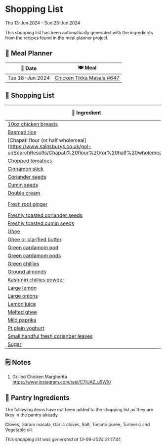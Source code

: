# Shopping List

Thu 13-Jun 2024 - Sun 23-Jun 2024

This shopping list has been automatically generated with the ingredients from the recipes found in the meal planner project.

## 📅 Meal Planner

|📅 Date| 🍽️ Meal|
|----|----|
|Tue 18-Jun 2024|[Chicken Tikka Masala #647](https://github.com/jcallaghan/The-Cookbook/issues/647)|

## 🛒 Shopping List

| 🍌 Ingredient| ⚖️ Measurement|
|----------|-----------|
|[10oz chicken breasts](https://www.sainsburys.co.uk/gol-ui/SearchResults/10oz%20chicken%20breasts)|750g/1lb|
|[Basmati rice](https://www.sainsburys.co.uk/gol-ui/SearchResults/Basmati%20rice)|315g/11oz|
|[Chapati flour (or half wholemeal](https://www.sainsburys.co.uk/gol-ui/SearchResults/Chapati%20flour%20(or%20half%20wholemeal)|250g/9oz|
|[Chopped tomatoes](https://www.sainsburys.co.uk/gol-ui/SearchResults/Chopped%20tomatoes)|225g/8oz|
|[Cinnamon stick](https://www.sainsburys.co.uk/gol-ui/SearchResults/Cinnamon%20stick)|3cm|
|[Coriander seeds](https://www.sainsburys.co.uk/gol-ui/SearchResults/Coriander%20seeds)|1½ tsp|
|[Cumin seeds](https://www.sainsburys.co.uk/gol-ui/SearchResults/Cumin%20seeds)|2 tsp|
|[Double cream](https://www.sainsburys.co.uk/gol-ui/SearchResults/Double%20cream)|120ml/4fl oz|
|[Fresh root ginger](https://www.sainsburys.co.uk/gol-ui/SearchResults/Fresh%20root%20ginger)|25g/1oz + 25g/1oz|
|[Freshly toasted coriander seeds](https://www.sainsburys.co.uk/gol-ui/SearchResults/Freshly%20toasted%20coriander%20seeds)|1½ tsp|
|[Freshly toasted cumin seeds](https://www.sainsburys.co.uk/gol-ui/SearchResults/Freshly%20toasted%20cumin%20seeds)|1 tsp|
|[Ghee](https://www.sainsburys.co.uk/gol-ui/SearchResults/Ghee)|3 tbsp|
|[Ghee or clarified butter](https://www.sainsburys.co.uk/gol-ui/SearchResults/Ghee%20or%20clarified%20butter)|25g/1oz|
|[Green cardamom pod](https://www.sainsburys.co.uk/gol-ui/SearchResults/Green%20cardamom%20pod)|1|
|[Green cardamom pods](https://www.sainsburys.co.uk/gol-ui/SearchResults/Green%20cardamom%20pods)|12|
|[Green chillies](https://www.sainsburys.co.uk/gol-ui/SearchResults/Green%20chillies)|3|
|[Ground almonds](https://www.sainsburys.co.uk/gol-ui/SearchResults/Ground%20almonds)|1 tbsp|
|[Kashmiri chillies powder](https://www.sainsburys.co.uk/gol-ui/SearchResults/Kashmiri%20chillies%20powder)|½ tsp|
|[Large lemon](https://www.sainsburys.co.uk/gol-ui/SearchResults/Large%20lemon)|1|
|[Large onions](https://www.sainsburys.co.uk/gol-ui/SearchResults/Large%20onions)|1|
|[Lemon juice](https://www.sainsburys.co.uk/gol-ui/SearchResults/Lemon%20juice)|1½ tbsp|
|[Melted ghee](https://www.sainsburys.co.uk/gol-ui/SearchResults/Melted%20ghee)|2 tbsp|
|[Mild paprika](https://www.sainsburys.co.uk/gol-ui/SearchResults/Mild%20paprika)|2 tsp + ½ tsp|
|[Pt plain yoghurt](https://www.sainsburys.co.uk/gol-ui/SearchResults/Pt%20plain%20yoghurt)|150ml/¼|
|[Small handful fresh coriander leaves](https://www.sainsburys.co.uk/gol-ui/SearchResults/Small%20handful%20fresh%20coriander%20leaves)||
|[Sugar](https://www.sainsburys.co.uk/gol-ui/SearchResults/Sugar)|1 tsp|

## 🗒️ Notes

1. Grilled Chicken Margherita
https://www.instagram.com/reel/C7jUAZ_u5WX/

## 🏪 Pantry Ingredients

The following items have not been added to the shopping list as they are likey in the pantry already.

Cloves, Garam masala, Garlic cloves, Salt, Tomato purée, Turmeric and Vegetable oil.


_This shopping list was generated at 13-06-2024 21:17:41._